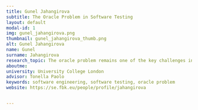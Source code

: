 ```yaml
---
title: Gunel Jahangirova
subtitle: The Oracle Problem in Software Testing
layout: default
modal-id: 1 
img: gunel_jahangirova.png
thumbnail: gunel_jahangirova_thumb.png
alt: Gunel Jahangirova
name: Gunel
surname: Jahangirova
research_topic: The oracle problem remains one of the key challenges in software testing,  for  which  little  automated  support  has  been  developed  so far. The  effectiveness  of  a  test  case  in  revealing  software faults depends  critically  on  the  quality  of  the  oracle.My  research is focused on the automated assessment and improvement of the oracle quality.The  techniques  proposed combinetest  case  generation  to reveal false positives, mutation testing to reveal false negatives and identification  of  the  program  points  for  internal  oracle  placement, which has the highest fault finding capability 
aboutme:
university: University College London
advisor: Tonella Paolo
keywords: software engineering, software testing, oracle problem
website: https://se.fbk.eu/people/profile/jahangirova


---
```

